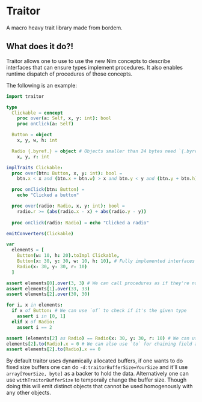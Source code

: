 # Traitor

A macro heavy trait library made from bordem.


## What does it do?!

Traitor allows one to use to use the new Nim concepts to describe interfaces that can ensure types implement procedures.
It also enables runtime dispatch of procedures of those concepts.

The following is an example:

```nim
import traitor

type
  Clickable = concept
    proc over(a: Self, x, y: int): bool
    proc onClick(a: Self)

  Button = object
    x, y, w, h: int

  Radio {.byref.} = object # Objects smaller than 24 bytes need `{.byref.}`
    x, y, r: int

implTraits Clickable:
  proc over(btn: Button, x, y: int): bool =
    btn.x < x and (btn.x + btn.w) > x and btn.y < y and (btn.y + btn.h) > y

  proc onClick(btn: Button) =
    echo "Clicked a button"

  proc over(radio: Radio, x, y: int): bool =
    radio.r >= (abs(radio.x - x) + abs(radio.y - y))
  
  proc onClick(radio: Radio) = echo "Clicked a radio"

emitConverters(Clickable)

var
  elements = [
    Button(w: 10, h: 20).toImpl Clickable,
    Button(x: 30, y: 30, w: 10, h: 10), # Fully implemented interfaces implement converters
    Radio(x: 30, y: 30, r: 10)
  ]

assert elements[0].over(3, 3) # We can call procedures as if they're normal
assert elements[1].over(33, 33)
assert elements[2].over(30, 30)

for i, x in elements:
  if x of Button: # We can use `of` to check if it's the given type
    assert i in [0, 1]
  elif x of Radio:
    assert i == 2

assert (elements[2] as Radio) == Radio(x: 30, y: 30, r: 10) # We can use `as` to convert to a type
elements[2].to(Radio).x = 0 # We can also use `to` for chaining field access
assert elements[2].to(Radio).x == 0
```

By default traitor uses dynamically allocated buffers, if one wants to do fixed size buffers one can do `-d:traitorBufferSize=YourSize` and it'll use `array[YourSize, byte]` as a backer to hold the data.
Alternatively one can use `withTraitorBufferSize` to temporaily change the buffer size.
Though doing this will emit distinct objects that cannot be used homogenously with any other objects.



